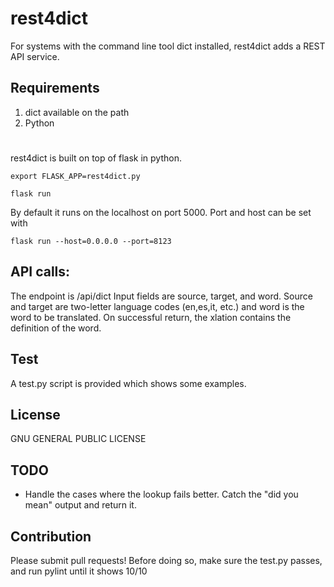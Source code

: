 # rest4dict

For systems with the command line tool dict installed, rest4dict adds a REST API service.

## Requirements

1. dict available on the path
2. Python

# 

rest4dict is built on top of flask in python. 

```
export FLASK_APP=rest4dict.py

flask run
```

By default it runs on the localhost on port 5000. Port and host can be set with
```
flask run --host=0.0.0.0 --port=8123
```

## API calls:

The endpoint is /api/dict 
Input fields are source, target, and word. Source and target are two-letter language codes (en,es,it, etc.) and word is the word to be translated.
On successful return, the xlation contains the definition of the word.

## Test

A test.py script is provided which shows some examples.

## License

GNU GENERAL PUBLIC LICENSE

## TODO

- Handle the cases where the lookup fails better. Catch the "did you mean" output and return it.

## Contribution

Please submit pull requests! Before doing so, make sure the test.py passes, and run pylint until it shows 10/10



